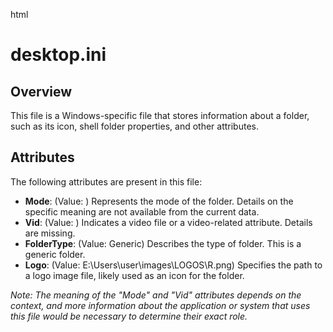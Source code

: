 html
<h1>desktop.ini</h1>

<h2>Overview</h2>
<p>This file is a Windows-specific file that stores information about a folder, such as its icon, shell folder properties, and other attributes.</p>

<h2>Attributes</h2>
<p>The following attributes are present in this file:</p>

<ul>
  <li><b>Mode</b>: (Value: )  Represents the mode of the folder.  Details on the specific meaning are not available from the current data.</li>
  <li><b>Vid</b>: (Value: ) Indicates a video file or a video-related attribute.  Details are missing.</li>
  <li><b>FolderType</b>: (Value: Generic) Describes the type of folder. This is a generic folder.</li>
  <li><b>Logo</b>: (Value: E:\Users\user\images\LOGOS\R.png) Specifies the path to a logo image file, likely used as an icon for the folder.</li>
</ul>

<p><em>Note:  The meaning of the "Mode" and "Vid" attributes depends on the context, and more information about the application or system that uses this file would be necessary to determine their exact role.</em></p>